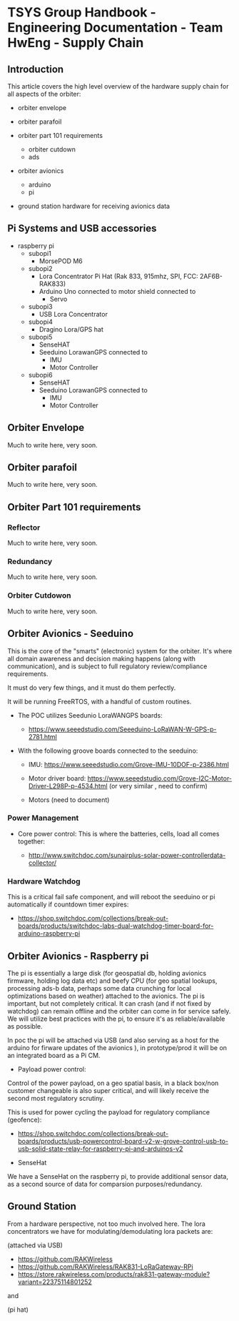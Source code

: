 # TSYS Group Handbook - Engineering Documentation - Team HwEng - Supply Chain

## Introduction

This article covers the high level overview of the hardware supply chain for all aspects of
the orbiter:

* orbiter envelope
* orbiter parafoil

* orbiter part 101 requirements
  * orbiter cutdown
  * ads

* orbiter avionics
  * arduino
  * pi

* ground station hardware for receiving avionics data

## Pi Systems and USB accessories

* raspberry pi
  * subopi1
    * MorsePOD M6
  * subopi2
    * Lora Concentrator Pi Hat (Rak 833, 915mhz, SPI, FCC: 2AF6B-RAK833)
    * Arduino Uno connected to motor shield connected to
      * Servo
  * subopi3
    * USB Lora Concentrator
  * subopi4
    * Dragino Lora/GPS hat
  * subopi5
    * SenseHAT
    * Seeduino LorawanGPS connected to
      * IMU
      * Motor Controller
  * subopi6
    * SenseHAT
    * Seeduino LorawanGPS connected to
      * IMU
      * Motor Controller

## Orbiter Envelope

Much to write here, very soon.

## Orbiter parafoil

Much to write here, very soon.

## Orbiter Part 101 requirements

### Reflector

Much to write here, very soon.

### Redundancy

Much to write here, very soon.

### Orbiter Cutdowon

Much to write here, very soon.

## Orbiter Avionics - Seeduino

This is the core of the "smarts" (electronic) system for the orbiter. It's where all domain awareness and decision making happens (along with communication), and is subject to full regulatory review/compliance requirements.

It must do very few things, and it must do them perfectly.

It will be running FreeRTOS, with a handful of custom routines.

* The POC utilizes Seedunio LoraWANGPS boards:

  * <https://www.seeedstudio.com/Seeeduino-LoRaWAN-W-GPS-p-2781.html>

* With the following groove boards connected to the seeduino:

  * IMU: <https://www.seeedstudio.com/Grove-IMU-10DOF-p-2386.html>

  * Motor driver board: <https://www.seeedstudio.com/Grove-I2C-Motor-Driver-L298P-p-4534.html> (or very similar , need to confirm)

  * Motors (need to document)

### Power Management

* Core power control:
This is where the batteries, cells, load all comes together:

  * <http://www.switchdoc.com/sunairplus-solar-power-controllerdata-collector/>

### Hardware Watchdog

This is a critical fail safe component, and will reboot the seeduino or pi automatically if countdown timer expires:

* <https://shop.switchdoc.com/collections/break-out-boards/products/switchdoc-labs-dual-watchdog-timer-board-for-arduino-raspberry-pi>

## Orbiter Avionics - Raspberry pi

The pi is essentially a large disk (for geospatial db, holding avionics firmware, holding log data etc) and beefy CPU (for geo spatial lookups, processing ads-b data, perhaps some data crunching for local optimizations based on weather) attached to the avionics. The pi is important, but not completely critical. It can crash (and if not fixed by watchdog) can remain offline and the orbiter can come in for service safely. We will utilize best practices with the pi, to ensure it's as reliable/available as possible.

In poc the pi will be attached via USB (and also serving as a host for the arduino for firware updates of the avionics ), in prototype/prod it will be on an integrated board as a Pi CM.

* Payload power control:

Control of the power payload, on a geo spatial basis, in a black box/non customer changeable is also super critical, and will likely receive the second most regulatory scrutiny.

This is used for power cycling the payload for regulatory compliance (geofence):

* <https://shop.switchdoc.com/collections/break-out-boards/products/usb-powercontrol-board-v2-w-grove-control-usb-to-usb-solid-state-relay-for-raspberry-pi-and-arduinos-v2>

* SenseHat

We have a SenseHat on the raspberry pi, to provide additional sensor data, as a second source of data for comparsion purposes/redundancy.

## Ground Station

From a hardware perspective, not too much involved here. The lora concentrators we have
for modulating/demodulating lora packets are:

(attached via USB)

* <https://github.com/RAKWireless>
* <https://github.com/RAKWireless/RAK831-LoRaGateway-RPi>
* <https://store.rakwireless.com/products/rak831-gateway-module?variant=22375114801252>

and

(pi hat)
